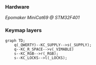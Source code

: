 ### Hardware

*Epomaker MiniCat69 @ STM32F401*

### Keymap layers


```mermaid
graph TD;
    q(_QWERTY)--KC_SUPPLY-->s(_SUPPLY);
    q--KC_R_SPACE-->v(_VIMABLE)
    s--KC_RGB-->r(_RGB);
    s--KC_LOCKS-->l(_LOCKS);
```

